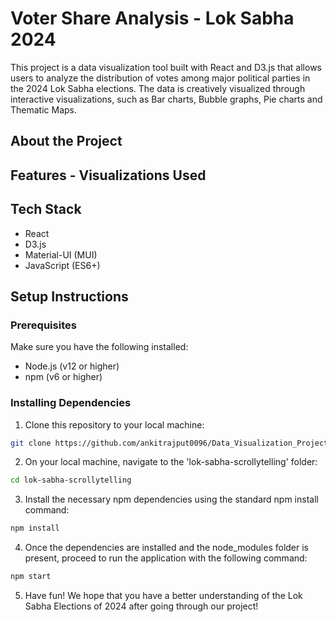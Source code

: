 # Voter Share Analysis - Lok Sabha 2024

This project is a data visualization tool built with React and D3.js that allows users to analyze the distribution of votes among major political parties in the 2024 Lok Sabha elections. The data is creatively visualized through interactive visualizations, such as Bar charts, Bubble graphs, Pie charts and Thematic Maps.

## About the Project

## Features - Visualizations Used



## Tech Stack

- React
- D3.js
- Material-UI (MUI)
- JavaScript (ES6+)

## Setup Instructions

### Prerequisites

Make sure you have the following installed:

- Node.js (v12 or higher)
- npm (v6 or higher)

### Installing Dependencies

1. Clone this repository to your local machine:

```bash
git clone https://github.com/ankitrajput0096/Data_Visualization_Project.git
```

2. On your local machine, navigate to the 'lok-sabha-scrollytelling' folder:

```bash
cd lok-sabha-scrollytelling 
```

3. Install the necessary npm dependencies using the standard npm install command:

```bash
npm install
```

4. Once the dependencies are installed and the node_modules folder is present, proceed to run the application with the following command:

```bash
npm start
```

5. Have fun! We hope that you have a better understanding of the Lok Sabha Elections of 2024 after going through our project!

